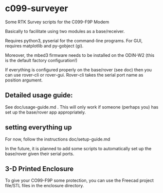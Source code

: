 # c099-surveyer 

Some RTK Survey scripts for the C099-F9P Modem 

Basically to facilitate using two modules as a base/receiver. 

Requires python3, pyserial for the command-line programs. For GUI, requires matplotlib and py-gobject (gi). 

Moreover, the mbed3 firmware needs to be installed on the ODIN-W2 (this is the default factory configuration!) 


If everything is configured properly on the base/rover (see doc) then you can use rover-cli or rover-gui. Rover-cli takes the serial port name as position argument. 


## Detailed usage guide: 

See doc/usage-guide.md . This will only work if someone (perhaps you) has set up the base/rover app appropriately. 


## setting everything up 

For now, follow the instructions doc/setup-guide.md 

In the future, it is planned to add some scripts to automatically set up the base/rover given their serial ports.  

## 3-D Printed Enclosure

To give your CO99-F9P some protection, you can use the Freecad project file/STL files in the enclosure directory. 


